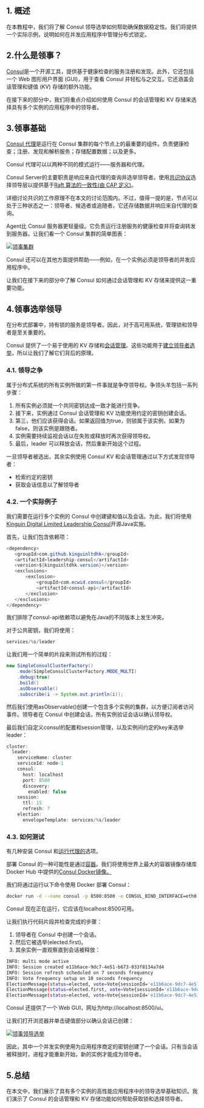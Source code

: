 ## 1. 概述

在本教程中，我们将了解 Consul 领导选举如何帮助确保数据稳定性。我们将提供一个实际示例，说明如何在并发应用程序中管理分布式锁定。

## 2.什么是领事？

[Consul](https://www.consul.io/)是一个开源工具，提供基于健康检查的服务注册和发现。此外，它还包括一个 Web 图形用户界面 (GUI)，用于查看 Consul 并轻松与之交互。它还涵盖会话管理和键值 (KV) 存储的额外功能。

在接下来的部分中，我们将重点介绍如何使用 Consul 的会话管理和 KV 存储来选择具有多个实例的应用程序中的领导者。

## 3.领事基础

[Consul 代理](https://www.consul.io/docs/agent)是运行在 Consul 集群的每个节点上的最重要的组件。负责健康检查；注册、发现和解析服务；存储配置数据；以及更多。

Consul 代理可以以两种不同的模式运行——服务器和代理。

Consul Server的主要职责是响应来自代理的查询并选举领导者。使用[共识协议](https://www.consul.io/docs/internals/consensus.html)选择领导层以提供基于[Raft 算法的](https://raft.github.io/raft.pdf)[一致性(由 CAP 定义)](https://en.wikipedia.org/wiki/CAP_theorem)。

详细讨论共识的工作原理不在本文的讨论范围内。不过，值得一提的是，节点可以处于三种状态之一：领导者、候选者或追随者。它还存储数据并响应来自代理的查询。

Agent比 Consul 服务器更轻量级。它负责运行注册服务的健康检查并将查询转发到服务器。让我们看一个 Consul 集群的简单图表：

[![领事集群](https://www.baeldung.com/wp-content/uploads/2020/08/consul-cluster.jpg)](https://www.baeldung.com/wp-content/uploads/2020/08/consul-cluster.jpg)

Consul 还可以在其他方面提供帮助——例如，在一个实例必须是领导者的并发应用程序中。

让我们在接下来的部分中了解 Consul 如何通过会话管理和 KV 存储来提供这一重要功能。

## 4.领事选举领导

在分布式部署中，持有锁的服务是领导者。因此，对于高可用系统，管理锁和领导者是至关重要的。

Consul 提供了一个易于使用的 KV 存储和[会话管理](https://www.consul.io/docs/internals/sessions.html)。这些功能用于[建立领导者选举](https://learn.hashicorp.com/consul/developer-configuration/elections)，所以让我们了解它们背后的原理。

### 4.1. 领导之争

属于分布式系统的所有实例所做的第一件事就是争夺领导权。争领头羊包括一系列步骤：

1.  所有实例必须就一个共同密钥达成一致才能进行竞争。
2.  接下来，实例通过 Consul 会话管理和 KV 功能使用约定的密钥创建会话。
3.  第三，他们应该获得会话。如果返回值为true，则锁属于该实例，如果为false，则该实例是跟随者。
4.  实例需要持续监视会话以在失败或释放时再次获得领导权。
5.  最后，leader 可以释放会话，然后重新开始这个过程。

一旦领导者被选出，其余实例使用 Consul KV 和会话管理通过以下方式发现领导者：

-   检索约定的密钥
-   获取会话信息以了解领导者

### 4.2. 一个实际例子

我们需要在运行多个实例的 Consul 中创建键和值以及会话。为此，我们将使用[Kinguin Digital Limited Leadership Consul](https://jitpack.io/p/kinguinltdhk/leadership-consul)开源Java实施。

首先，让我们包含依赖项：

```java
<dependency>
   <groupId>com.github.kinguinltdhk</groupId>
   <artifactId>leadership-consul</artifactId>
   <version>${kinguinltdhk.version}</version>
   <exclusions>
       <exclusion>
           <groupId>com.ecwid.consul</groupId> 
           <artifactId>consul-api</artifactId>
       </exclusion>
   </exclusions>
</dependency>
```

我们排除了consul-api依赖项以避免在Java的不同版本上发生冲突。

对于公共密钥，我们将使用：

```java
services/%s/leader
```

让我们用一个简单的片段来测试所有的过程：

```java
new SimpleConsulClusterFactory()
    .mode(SimpleConsulClusterFactory.MODE_MULTI)
    .debug(true)
    .build()
    .asObservable()
    .subscribe(i -> System.out.println(i));
```

然后我们使用asObservable()创建一个包含多个实例的集群，以方便订阅者访问事件。领导者在 Consul 中创建会话，所有实例验证会话以确认领导权。

最后我们自定义consul的配置和session管理，以及实例间约定的key来选举leader：

```java
cluster:
  leader:
    serviceName: cluster
    serviceId: node-1
    consul:
      host: localhost
      port: 8500
      discovery:
        enabled: false
    session:
      ttl: 15
      refresh: 7
    election:
      envelopeTemplate: services/%s/leader
```

### 4.3. 如何测试

有几种安装 Consul 和[运行代理的](https://www.baeldung.com/spring-cloud-consul#prerequisites)选项。

部署 Consul 的一种可能性是通过[容器](https://www.baeldung.com/docker-images-vs-containers#running-images)。我们将使用世界上最大的容器镜像存储库 Docker Hub 中提供的[Consul Docker镜像。](https://hub.docker.com/_/consul)

我们将通过运行以下命令使用 Docker 部署 Consul：

```bash
docker run -d --name consul -p 8500:8500 -e CONSUL_BIND_INTERFACE=eth0 consul
```

Consul 现在正在运行，它应该在localhost:8500可用。

让我们执行代码片段并检查完成的步骤：

1.  领导者在 Consul 中创建一个会话。
2.  然后它被选举(elected.first)。
3.  其余实例一直观察直到会话被释放：

```bash
INFO: multi mode active
INFO: Session created e11b6ace-9dc7-4e51-b673-033f8134a7d4
INFO: Session refresh scheduled on 7 seconds frequency 
INFO: Vote frequency setup on 10 seconds frequency 
ElectionMessage(status=elected, vote=Vote{sessionId='e11b6ace-9dc7-4e51-b673-033f8134a7d4', serviceName='cluster-app', serviceId='node-1'}, error=null)
ElectionMessage(status=elected.first, vote=Vote{sessionId='e11b6ace-9dc7-4e51-b673-033f8134a7d4', serviceName='cluster-app', serviceId='node-1'}, error=null)
ElectionMessage(status=elected, vote=Vote{sessionId='e11b6ace-9dc7-4e51-b673-033f8134a7d4', serviceName='cluster-app', serviceId='node-1'}, error=null)

```

Consul 还提供了一个 Web GUI，网址为http://localhost:8500/ui。

让我们打开浏览器并单击键值部分以确认会话已创建：

[![领事领导选举](https://www.baeldung.com/wp-content/uploads/2020/08/consul-leadership-election.jpg)](https://www.baeldung.com/wp-content/uploads/2020/08/consul-leadership-election.jpg)

因此，其中一个并发实例使用为应用程序商定的密钥创建了一个会话。只有当会话被释放时，进程才能重新开始，新的实例才能成为领导者。

## 5.总结

在本文中，我们展示了具有多个实例的高性能应用程序中的领导选举基础知识。我们演示了 Consul 的会话管理和 KV 存储功能如何帮助获取锁和选择领导者。